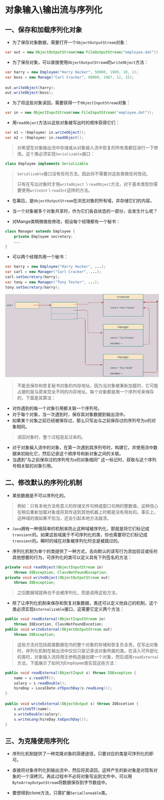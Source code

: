 # 对象输入\输出流与序列化



## 一、保存和加载序列化对象

- 为了保存对象数据，需要打开一个`ObjectOutputStream`对象：

```java
var out = new ObjectOutputStream(new FileOutputStream("employee.dat"));
```

- 为了保存对象，可以直接使用`ObjectOutputStream`的`writeObject`方法：

```java
var harry = new Employee("Harry Hacker", 50000, 1989, 10, 1);
var boss = new Manage("Carl Cracker", 80000, 1987, 12, 15);

out.writeObject(harry);
out.writeObject(boss);
```

- 为了将这些对象读回，需要获得一个`ObjectInputStream`对象：

```java
var in = new ObjectInputStream(new FileInputStream("employee.dat"));
```

- 用`readObject`方法以这些对象被写出时的顺序获得它们：

```java
var e1 = (Employee) in.writeObject();
var e2 = (Employee) in.readObject();
```

> 对希望在对象输出流中存储或从对象输入流中恢复的所有类都应进行一下修改。这个类必须实现`Serializable`接口：

```java
class Employee implements Serializable
```

> `Serializable`接口没有任何方法，因此你不需要对这些类做任何改动。
>
> 只有在写出对象时才用`writeObject `\ `readObject`方法，对于基本类型你需要使用`writeInt` \ `readInt`这样的方法。

- 在幕后，是`ObjectOutputStream`在浏览对象的所有域，并存储它们的内容。

- 当一个对象被多个对象共享时，作为它们各自状态的一部分，会发生什么呢？

- 对Mange类稍微做些修改，假设每个经理都有一个秘书：

```java
class Manager extends Employee {
	private Employee secretary;
	...
}
```

- 可以两个经理共用一个秘书：

```java
var harry = new Employee("Harry Hacker", ...);
var carl = new Manager("Carl Cracker", ...);
carl.setSecretary(harry);
var tony = new Manager("Tony Tester", ...);
tony.setSecretary(harry);
```

![image](https://github.com/ktf-cool/JavaList/blob/master/images/%E4%B8%A4%E4%B8%AA%E7%BB%8F%E7%90%86%E5%8F%AF%E4%BB%A5%E5%85%B1%E7%94%A8%E4%B8%80%E4%B8%AA%E5%85%B1%E6%9C%89%E7%9A%84%E9%9B%87%E5%91%98.png)

> 不能去保存和恢复秘书对象的内存地址，因为当对象被重新加载时，它可能占据的是与原来完全不同的内存地址。每个对象都是用一个序列号来保存的，下面是其算法：

- 对你遇到的每一个对象引用都关联一个序列号。
- 对于每个对象，当一次遇到时，保存其对象数据到输出流中。
- 如果某个对象之前已经被保存过，那么只写出与之前保存过的序列号为x的对象相同。

> 读回对象时，整个过程是反过来的。

- 对于对象输入流中的对象，在第一次遇到其序列号时，构建它，并使用流中数据来初始化它，然后记录这个顺序号和新对象之间的关联。
- 当遇到“与之前保存过的序列号为x的对象相同” 这一标记时，获取与这个序列号相关联的对象引用。



## 二、修改默认的序列化机制

- 某些数据是不可以序列化的。

> 例如：只有本地方法有意义的存储文件句柄或窗口句柄的整数值，这种信心在稍后重新加载对象或将其传送到其他机器上时都是没有用处的。事实上，这种域的值如果不恰当，还会引起本地方法崩溃。

- `Java`拥有一种很简单的机制来防止这种域被序列化，那就是将它们标记成`transient`的。如果这些域属于不可序列化的类，你也需要将它们标记成`transient`的。瞬时的域在对象被序列化时总是被跳过的。

- 序列化机制为单个的类提供了一种方式，去向默认的读写行为添加验证或任何其他想要的行为，可序列化的类可以定义具有下列签名的方法：

```java
private void readObject(ObjectInputStream in)
	throws IOException, ClassNotFoundException;
private void writeObject(ObjectOutputStream out)
	throws IOException;
```

> 之后数据域就再也不会被序列化，而是调用这些方法。

- 除了让序列化机制来保存和恢复对象数据，类还可以定义他自己的机制，这个类必须实现`Externalizable`接口，这需要它定义两个方法：

```java
public void readExternal(ObjectInputStream in)
	throws IOExcetion, ClassNotFoundExcetion;
public void writeExternal(ObjectOutputStream out)
	throws IOException;
```

> 这些方法对包括超类数据在内的整个对象的存储和恢复负全责。在写出对象时，序列化机制在输出流中仅仅只是记录该对象所属的类。在读入可外部化的类时，对象输入流将用无参构造器创建一个对象，然后调用`readExternal`方法，下面展示了如何为Employee类实现这些方法：

```java
public void readExternal(ObjectInput s) throws IOException {
	name = s.readUTF();
	salary = s.readDouble();
	hireDay = LocalDate.ofEpochDay(s.readLong());
}

public void writeExternal(ObjectOutput s) throws IOExcetion {
	s.writeUTF(name);
	s.writeDouble(salary);
	s.writeLong(hireDay.toEpochDay());
}
```



## 三、为克隆使用序列化

- 序列化机制提供了一种克隆对象的简便途径，只要对应的类是可序列化的即可。
- 直接将对象序列化到输出流中，然后将其读回，这样产生的新对象是对现有对象的一个深拷贝。再此过程中不必将对象写出到文件中，可以用`ByteArrayOutputStream`将数据保存到字节数组中。

- 要想得到clone方法，只需扩展`SeriaCloneable`类。
